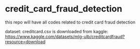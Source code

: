 # credit_card_fraud_detection
this repo will have all codes related to credit card fraud detection

dataset: creditcard.csv is downloaded from kaggle: https://www.kaggle.com/datasets/mlg-ulb/creditcardfraud?resource=download
